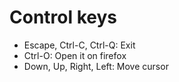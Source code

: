 
# Control keys
  - Escape, Ctrl-C, Ctrl-Q: Exit
  - Ctrl-O: Open it on firefox
  - Down, Up, Right, Left: Move cursor

